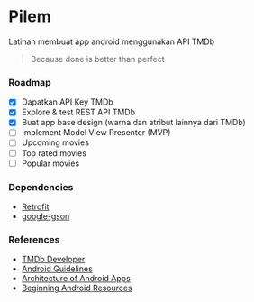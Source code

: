 # Pilem

Latihan membuat app android menggunakan API TMDb
> Because done is better than perfect

### Roadmap
* [x] Dapatkan API Key TMDb
* [x] Explore & test REST API TMDb
* [x] Buat app base design (warna dan atribut lainnya dari TMDb)
* [ ] Implement Model View Presenter (MVP)
* [ ] Upcoming movies
* [ ] Top rated movies
* [ ] Popular movies

### Dependencies
* [Retrofit][retrofit_repo_url]
* [google-gson][gson_repo_url]

### References
* [TMDb Developer][tmdb_url]
* [Android Guidelines][adgl_url]
* [Architecture of Android Apps][archi_ar_url]
* [Beginning Android Resources][res_ar_url]

[tmdb_url]: https://developers.themoviedb.org
[adgl_url]: https://github.com/ribot/android-guidelines
[archi_ar_url]: https://guides.codepath.com/android/Architecture-of-Android-Apps
[res_ar_url]: https://guides.codepath.com/android/Beginning-Android-Resources
[retrofit_repo_url]: https://github.com/square/retrofit
[gson_repo_url]: https://github.com/google/gson
